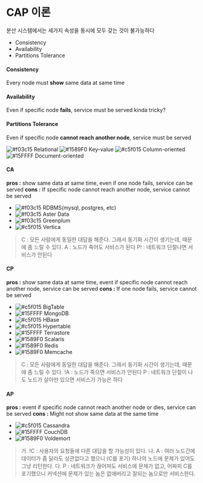 # CAP 이론
분산 시스템에서는 세가지 속성을 동시에 모두 갖는 것이 불가능하다

  - Consistency
  - Availability
  - Partitions Tolerance



#### Consistency
Every node must **show** same data at same time


#### Availability
Even if specific node **fails**, service must be served
 kinda tricky?


#### Partitions Tolerance
Even if specific node **cannot reach another node**, service must be served

![#f03c15](https://placehold.it/15/f03c15/000000?text=+) Relational
![#1589F0](https://placehold.it/15/1589F0/000000?text=+) Key-value
![#c5f015](https://placehold.it/15/c5f015/000000?text=+) Column-oriented
![#15FFFF](https://placehold.it/15/15FFFF/000000?text=+) Document-oriented


#### CA
**pros :** show same data at same time, even if one node fails, service can be served
**cons :** If specific node cannot reach another node, service cannot be served
- ![#f03c15](https://placehold.it/15/f03c15/000000?text=+) RDBMS(mysql, postgres, etc)
- ![#f03c15](https://placehold.it/15/f03c15/000000?text=+) Aster Data
- ![#f03c15](https://placehold.it/15/f03c15/000000?text=+) Greenplum
- ![#c5f015](https://placehold.it/15/c5f015/000000?text=+) Vertica

>  C : 모든 사람에게 동일한 대답을 해준다. 그래서 동기화 시간이 생기는데, 때문에 좀 느릴 수 있다.
>  A : 노드가 죽어도 서비스가 된다
>  P! : 네트워크 단절나면 서비스가 안된다


#### CP
**pros :** show same data at same time, event if specific node cannot reach another node, service can be served
**cons :** If one node fails, service cannot be served
- ![#c5f015](https://placehold.it/15/c5f015/000000?text=+) BigTable
- ![#15FFFF](https://placehold.it/15/15FFFF/000000?text=+) MongoDB
- ![#c5f015](https://placehold.it/15/c5f015/000000?text=+) HBase
- ![#c5f015](https://placehold.it/15/c5f015/000000?text=+) Hypertable
- ![#15FFFF](https://placehold.it/15/15FFFF/000000?text=+) Terrastore
- ![#1589F0](https://placehold.it/15/1589F0/000000?text=+) Scalaris
- ![#1589F0](https://placehold.it/15/1589F0/000000?text=+) Redis
- ![#1589F0](https://placehold.it/15/1589F0/000000?text=+) Memcache

>  C : 모든 사람에게 동일한 대답을 해준다. 그래서 동기화 시간이 생기는데, 때문에 좀 느릴 수 있다.
>  !A : 노드가 죽으면 서비스가 안된다
>  P : 네트워크 단절이 나도 노드가 살아만 있으면 서비스가 가능은 하다


#### AP
**pros :** event if specific node cannot reach another node or dies, service can be served
**cons :** Might not show same data at the same time
- ![#c5f015](https://placehold.it/15/c5f015/000000?text=+) Cassandra
- ![#15FFFF](https://placehold.it/15/15FFFF/000000?text=+) CouchDB
- ![#1589F0](https://placehold.it/15/1589F0/000000?text=+) Voldemort

> 가. !C : 사용자의 요청들에 다른 대답을 할 가능성이 있다.
> 나. A : 여러 노드간에 데이터가 좀 달라도 상관없다고 했으니 (C를 포기) 하나의 노드에 문제가 있어도 그냥 리턴한다.
> 다. P : 네트워크가 끊어져도 서비스에 문제가 없고, 어짜피 C를 포기했으니 커넥션에 문제가 있는 놈은 없애버리고 잘되는 놈으로만 서비스한다.

